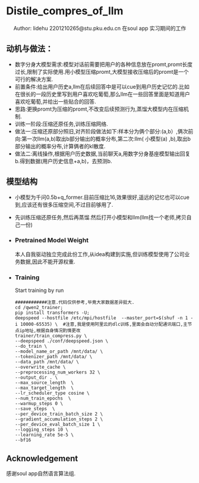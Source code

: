 # Distile_compres_of_llm
<div align="center">
Author: lidehu 2201210265@stu.pku.edu.cn
    在soul app 实习期间的工作
</div>

## 动机与做法： 
- 数字分身大模型需求:模型对话前需要把用户的各种信息放在promt,promt长度过长,限制了实际使用.用小模型压缩promt,大模型接收压缩后的promt是一个可行的解决方案.
- 前置条件:给出用户历史a,llm在后续回答中是可以cue到用户历史记忆的.比如在很长的一段历史里写到用户喜欢吃葡萄,那么llm在一些回答里面是知道用户喜欢吃葡萄,并给出一些贴合的回答.
- 思路:更换promt为压缩的promt,不改变后续预测行为,蒸馏大模型内在压缩机制.
- 训练一阶段:压缩还原任务,训练压缩网络.
- 做法一:压缩还原部分照旧,对齐阶段做法如下:样本分为俩个部分:(a,b）,俩次前向:第一次llm(a,b)取出b部分输出的概率分布,第二次:llm( 小模型(a) ,b),取出b部分输出的概率分布,计算俩者的kl散度.
- 做法二:离线操作,根据用户历史数据,当前聊天a,用数字分身基座模型输出回复b.得到数据(用户历史信息+a,b)，去预测b.

## 模型结构
- 小模型为千问0.5b+q_former.目前压缩比16,效果很好,遥远的记忆也可以cue到,应该还有很多压缩空间,不过目前够用了.
- 先训练压缩还原任务,然后再蒸馏.然后打开小模型和llm(llm找一个老师,拷贝自己一份)
  

- ### Pretrained Model Weight
  本人自我驱动独立完成此份工作,从idea构建到实施,但训练模型使用了公司业务数据,因此不能开源权重.
- ### Training

    Start training by run
    ```
    ############注意.代码仅供参考,毕竟大家数据差异挺大.
    cd /qwen2_trainer;
    pip install transformers -U;
    deepspeed --hostfile /etc/mpi/hostfile  --master_port=$(shuf -n 1 -i 10000-65535) \  #注意,我是使用阿里云的dlc训练,里面会自动分配通讯端口,主节点ip地址,根据自身情况酌情更改
    trainer/train_compress.py \
    --deepspeed ./conf/deepspeed.json \
    --do_train \
    --model_name_or_path /mnt/data/ \
    --tokenizer_path /mnt/data/ \
    --data_path /mnt/data/ \
    --overwrite_cache \
    --preprocessing_num_workers 32 \
    --output_dir . \
    --max_source_length  \
    --max_target_length  \
    --lr_scheduler_type cosine \
    --num_train_epochs  \
    --warmup_steps 0 \
    --save_steps  \
    --per_device_train_batch_size 2 \
    --gradient_accumulation_steps 2 \
    --per_device_eval_batch_size 1 \
    --logging_steps 10 \
    --learning_rate 5e-5 \
    --bf16
    ```

## Acknowledgement

感谢soul app自然语言算法组.
